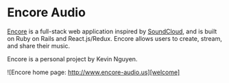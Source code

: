 # Encore Audio

[Encore][encore] is a full-stack web application inspired by [SoundCloud][soundcloud],
and is built on Ruby on Rails and React.js/Redux. Encore allows users to create,
stream, and share their music.

Encore is a personal project by Kevin Nguyen.

![Encore home page: http://www.encore-audio.us][welcome]

[encore]: http://www.encore-audio.us
[soundcloud]: http://soundcloud.com
[welcome]: ./docs/images/welcome.png "Encore welcome page"
